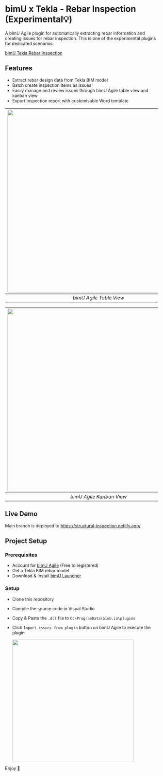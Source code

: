# bimU x Tekla - Rebar Inspection (Experimental:bulb:)
A bimU Agile plugin for automatically extracting rebar information and creating issues for rebar inspection. This is one of the experimental plugins for dedicated scenarios.

[bimU Tekla Rebar Inspection](https://user-images.githubusercontent.com/119405090/218068591-c6a1fd64-6867-47d1-ade9-7bc17ec9ae57.mp4)

## Features
- Extract rebar design data from Tekla BIM model
- Batch create inspection items as issues
- Easily manage and review issues through bimU Agile table view and kanban view
- Export inspection report with customisable Word template

| <img src="https://user-images.githubusercontent.com/119405090/218071602-f71b1f63-53b6-43b5-9ffb-1d6379a4454c.png" width="600"> | 
|:--:| 
| *bimU Agile Table View* |

| <img src="https://user-images.githubusercontent.com/119405090/218071642-edea991d-0a7f-4b36-8678-dc36a571635e.png" width="600"> | 
|:--:| 
| *bimU Agile Kanban View* |

## Live Demo
Main branch is deployed to https://structural-inspection.netlify.app/.

## Project Setup
### Prerequisites
- Account for [bimU Agile](https://bimu.io) (Free to registered)
- Get a Tekla BIM rebar model
- Download & Install [bimU Launcher](https://docs.bimu.io/viewer/upload-a-bim-model/#install-bimuio-launcher)

### Setup
- Clone this repository
- Compile the source code in Visual Studio
- Copy & Paste the `.dll` file to `C:\ProgramData\bimU.io\plugins`
- Click `Import issues from plugin` button on bimU Agile to execute the plugin 

    <img src="https://user-images.githubusercontent.com/119405090/218370799-d5721e93-7b19-43e1-a936-c1949d383021.jpg" width="400">

Enjoy :metal:
